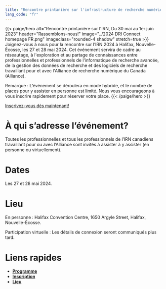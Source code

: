 ```yaml
---
title: "Rencontre printanière sur l'infrastructure de recherche numérique"
lang_code: "fr"
---
```


{{< paige/hero
    alt="Rencontre printanière sur l'IRN, Du 30 mai au 1er juin 2023"
    header="Rassemblons-nous!"
    image="../2024 DRI Connect homepage FR.png"
    imageclass="rounded-4 shadow"
    stretch=true >}}
Joignez-vous à nous pour la rencontre sur l’IRN 2024 à Halifax, Nouvelle-Écosse, les 27 et 28 mai 2024. Cet événement servira de cadre au réseautage, à l'exploration et au partage de connaissances entre professionnelles et professionnels de l'informatique de recherche avancée, de la gestion des données de recherche et des logiciels de recherche travaillant pour et avec l'Alliance de recherche numérique du Canada (Alliance). 

Remarque : L’événement se déroulera en mode hybride, et le nombre de places pour y assister en personne est limité. Nous vous encourageons à vous inscrire rapidement pour réserver votre place. 
{{< /paige/hero >}}

<p class="text-center">
  <a class="btn btn-primary btn-lg" href="https://events.myconferencesuite.com/DRIConnect/reg/landing" role="button" aria-disabled="true">
    Inscrivez-vous dès maintenant!
  </a>
</p>

# À qui s’adresse l’événement? 
Toutes les professionnelles et tous les professionnels de l’IRN canadiens travaillant pour ou avec l’Alliance sont invités à assister à y assister (en personne ou virtuellement). 

# Dates 
Les 27 et 28 mai 2024. 

# Lieu 
En personne : Halifax Convention Centre, 1650 Argyle Street, Halifax, Nouvelle-Écosse. 

Participation virtuelle : Les détails de connexion seront communiqués plus tard. 
# Liens rapides

* [**Programme**](/fr/programme/)
* [**Inscription**](https://www.eventbrite.ca/)
* [**Lieu**]()
